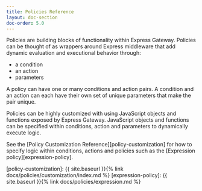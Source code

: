 ```yaml
---
title: Policies Reference
layout: doc-section
doc-order: 5.0
---
```


Policies are building blocks of functionality within Express Gateway. Policies can be thought of as wrappers around Express middleware that add dynamic evaluation and executional behavior through:
- a condition
- an action
- parameters

A policy can have one or many conditions and action pairs.  A condition and an action can each have their own set of unique parameters that make the pair unique.

Policies can be highly customized with using JavaScript objects and functions exposed by Express Gateway. JavaScript objects and functions can be specified within conditions, action and parameters to dynamically execute logic.

See the [Policy Customization Reference][policy-customization] for how to specify logic within conditions, actions and policies such as the [Expression policy][expression-policy].

[policy-customization]: {{ site.baseurl }}{% link docs/policies/customization/index.md %}
[expression-policy]: {{ site.baseurl }}{% link docs/policies/expression.md %}
